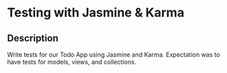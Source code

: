 # Testing with Jasmine & Karma

## Description

Write tests for our Todo App using Jasmine and Karma.  Expectation was to have tests for models, views, and collections.
